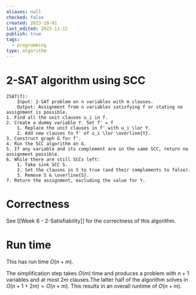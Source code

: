 ```yaml
---
aliases: null
checked: false
created: 2023-10-01
last_edited: 2023-11-12
publish: true
tags:
  - programming
type: algorithm
---
```

# 2-SAT algorithm using SCC

```pseudocode
2SAT(f):
    Input: 2-SAT problem on n variables with m clauses.
    Output: Assignment from n variables satisfying f or stating no assignment is possible.
1. Find all the unit clauses u_i in f.
2. Create a dummy variable Y. Set f' = f
    1. Replace the unit clauses in f' with u_i \lor Y.
    2. Add new clauses to f' of u_i \lor \overline{Y}.
3. Construct graph G for f'.
4. Run the SCC algorithm on G.
5. If any variable and its complement are in the same SCC, return no assignment possible.
6. While there are still SCCs left:
    1. Take sink SCC S.
    2. Set the clauses in S to true (and their complements to false).
    3. Remove S & \overline{S}.
7. Return the assignment, excluding the value for Y.
```

# Correctness

See [[Week 6 - 2-Satisfiability]] for the correctness of this algorithm.

# Run time

This has run time $O(n + m)$.

The simplification step takes $O(m)$ time and produces a problem with $n+1$ variables and at most $2m$ clauses.The latter half of the algorithm solves in $O(n+1 + 2m) = O(n + m)$. This results in an overall runtime of $O(n + m)$.
